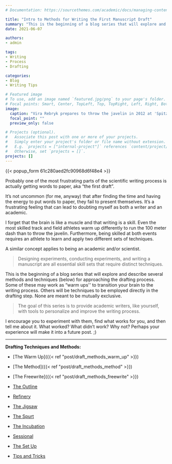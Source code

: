 ```yaml
---
# Documentation: https://sourcethemes.com/academic/docs/managing-content/

title: "Intro to Methods for Writing the First Manuscript Draft"
summary: "This is the beginning of a blog series that will explore and describe several methods and techniques (below) for drafting your scientific manuscript."
date: 2021-06-07

authors: 
- admin

tags: 
- Writing
- Process
- Drafting

categories: 
- Blog
- Writing Tips

# Featured image
# To use, add an image named `featured.jpg/png` to your page's folder.
# Focal points: Smart, Center, TopLeft, Top, TopRight, Left, Right, BottomLeft, Bottom, BottomRight.
image:
  caption: "Vira Rebryk prepares to throw the javelin in 2012 at 'Spitzen Leichtathletik Luzern', Lucerne, Switzerland. [Source](https://commons.wikimedia.org/wiki/File:RebrykVira_2012.jpg)"
  focal_point: ""
  preview_only: false

# Projects (optional).
#   Associate this post with one or more of your projects.
#   Simply enter your project's folder or file name without extension.
#   E.g. `projects = ["internal-project"]` references `content/project/deep-learning/index.md`.
#   Otherwise, set `projects = []`.
projects: []
---
```

{{< popup_form 61c280aed2fc90968d6f48e4 >}}

Probably one of the most frustrating parts of the scientific writing process is actually getting words to paper, aka “the first draft”. 

It’s not uncommon (for me, anyway) that after finding the time and having the energy to put words to paper, they fail to present themselves. It’s a frustrating feeling that can lead to doubting myself as both a writer and an academic.

I forget that the brain is like a muscle and that writing is a skill. Even the most skilled track and field athletes warm up differently to run the 100 meter dash than to throw the javelin. Furthermore, being skilled at both events requires an athlete to learn and apply two different sets of techniques.

A similar concept applies to being an academic and/or scientist. 

> Designing experiments, conducting experiments, and writing a manuscript are all essential skill sets that require distinct techniques. 

This is the beginning of a blog series that will explore and describe several methods and techniques (below) for approaching the drafting process. Some of these may work as “warm ups'' to transition your brain to the writing process. Others will be techniques to be employed directly in the drafting step. None are meant to be mutually exclusive.

> The goal of this series is to provide academic writers, like yourself, with tools to personalize and improve the writing process. 

I encourage you to experiment with them, find what works for you, and then tell me about it. What worked? What didn’t work? Why not? Perhaps your experience will make it into a future post. ;)

***

**Drafting Techniques and Methods:**

+ [The Warm Up]({{< ref "post/draft_methods_warm_up" >}})

+ [The Method]({{< ref "post/draft_methods_method" >}})

+ [The Freewrite]({{< ref "post/draft_methods_freewrite" >}})

+ [The Outline]()

+ [Refinery]()

+ [The Jigsaw]() 

+ [The Spurt]()

+ [The Incubation]()

+ [Sessional]()

+ [The Set Up]()

+ [Tips and Tricks]()



